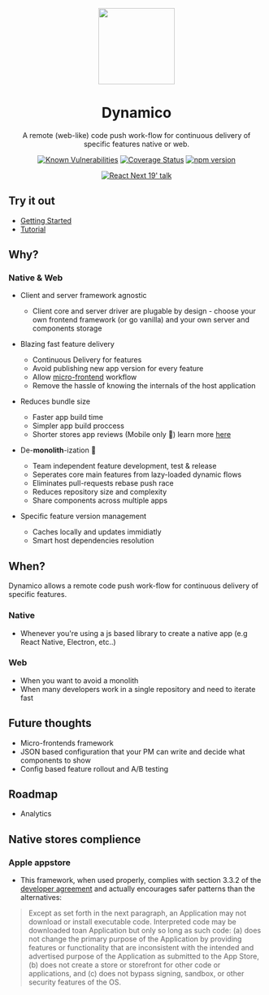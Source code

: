 <p align="center">
  <img width="150" src="https://user-images.githubusercontent.com/6004537/58460249-e6fb7600-8135-11e9-80c7-49fa170cbc2e.png" />
</p>

<h1 align="center">Dynamico</h1>

<div align="center">

A remote (web-like) code push work-flow for continuous delivery of specific features native or web.

[![Known Vulnerabilities](https://snyk.io/test/github/soluto/dynamico/badge.svg)](https://snyk.io/test/github/soluto/dynamico) [![Coverage Status](https://coveralls.io/repos/github/Soluto/dynamico/badge.svg?branch=master)](https://coveralls.io/github/Soluto/dynamico?branch=master) [![npm version](https://badge.fury.io/js/%40dynamico%2Fcore.svg)](https://badge.fury.io/js/%40dynamico%2Fcore)

[![React Next 19' talk](https://user-images.githubusercontent.com/6004537/60823639-a8cf8880-a1b0-11e9-9222-3d861d0186d9.png)](http://www.youtube.com/watch?v=skAvHVyfwmo)

</div>

## Try it out
* [Getting Started](./getting-started.md)
* [Tutorial](./tutorial.md)

## Why?
<!-- In the growing web of today, when frameworks are constantly changing and it seems hard to keep track of the new trends and -->

### Native & Web
- Client and server framework agnostic
    - Client core and server driver are plugable by design - choose your own frontend framework (or go vanilla) and your own server and components storage
 
- Blazing fast feature delivery
    - Continuous Delivery for features
    - Avoid publishing new app version for every feature
    - Allow [micro-frontend](https://micro-frontends.org/) workflow
    - Remove the hassle of knowing the internals of the host application
        
- Reduces bundle size
    - Faster app build time
    - Simpler app build proccess
    - Shorter stores app reviews (Mobile only :pray:) learn more [here](https://hackmd.io/-LtyFtvRShCCQlWb8wI4Dg?both#Native-stores-complience)

- De-**monolith**-ization 🤯
    - Team independent feature development, test & release
    - Seperates core main features from lazy-loaded dynamic flows
    - Eliminates pull-requests rebase push race
    - Reduces repository size and complexity 
    - Share components across multiple apps

- Specific feature version management
    - Caches locally and updates immidiatly
    - Smart host dependencies resolution


## When?
Dynamico allows a remote code push work-flow for continuous delivery of specific features.

### Native
- Whenever you're using a js based library to create a native app (e.g React Native, Electron, etc..)

### Web
- When you want to avoid a monolith
- When many developers work in a single repository and need to iterate fast

## Future thoughts
- Micro-frontends framework
- JSON based configuration that your PM can write and decide what components to show
- Config based feature rollout and A/B testing

## Roadmap
- Analytics

## Native stores complience

### Apple appstore
- This framework, when used properly, complies with section 3.3.2 of the [developer agreement](https://download.developer.apple.com/Documentation/License_Agreements__Apple_Developer_Program/Apple_Developer_Program_License_Agreement_20181019.pdf) and actually encourages safer patterns than the alternatives:
> Except as set forth in the next paragraph, an Application may not download or install executable code.  Interpreted code may be downloaded toan Application but only so long as such code: (a) does not change the primary purpose of the Application by providing features or functionality that are inconsistent with the intended and advertised purpose of the Application as submitted to the App Store, (b) does not create a store or storefront for other code or applications, and \(c\) does not bypass signing, sandbox, or other security features of the OS. 
